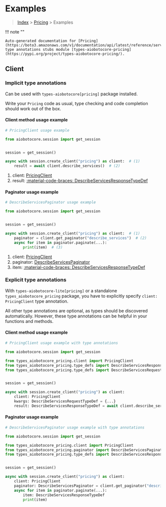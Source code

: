 # Examples

> [Index](../README.md) > [Pricing](./README.md) > Examples

!!! note ""

    Auto-generated documentation for [Pricing](https://boto3.amazonaws.com/v1/documentation/api/latest/reference/services/pricing.html#pricing)
    type annotations stubs module [types-aiobotocore-pricing](https://pypi.org/project/types-aiobotocore-pricing/).

## Client

### Implicit type annotations

Can be used with `types-aiobotocore[pricing]` package installed.

Write your `Pricing` code as usual,
type checking and code completion should work out of the box.



#### Client method usage example

```python
# PricingClient usage example

from aiobotocore.session import get_session


session = get_session()

async with session.create_client("pricing") as client:  # (1)
    result = await client.describe_services()  # (2)
```

1. client: [PricingClient](./client.md)
2. result: [:material-code-braces: DescribeServicesResponseTypeDef](./type_defs.md#describeservicesresponsetypedef)



#### Paginator usage example

```python
# DescribeServicesPaginator usage example

from aiobotocore.session import get_session


session = get_session()

async with session.create_client("pricing") as client:  # (1)
    paginator = client.get_paginator("describe_services")  # (2)
    async for item in paginator.paginate(...):
        print(item)  # (3)
```

1. client: [PricingClient](./client.md)
2. paginator: [DescribeServicesPaginator](./paginators.md#describeservicespaginator)
3. item: [:material-code-braces: DescribeServicesResponseTypeDef](./type_defs.md#describeservicesresponsetypedef)




### Explicit type annotations

With `types-aiobotocore-lite[pricing]`
or a standalone `types_aiobotocore_pricing` package, you have to explicitly specify
`client: PricingClient` type annotation.

All other type annotations are optional, as types should be discovered automatically.
However, these type annotations can be helpful in your functions and methods.


#### Client method usage example

```python
# PricingClient usage example with type annotations

from aiobotocore.session import get_session

from types_aiobotocore_pricing.client import PricingClient
from types_aiobotocore_pricing.type_defs import DescribeServicesResponseTypeDef
from types_aiobotocore_pricing.type_defs import DescribeServicesRequestTypeDef


session = get_session()

async with session.create_client("pricing") as client:
    client: PricingClient
    kwargs: DescribeServicesRequestTypeDef = {...}
    result: DescribeServicesResponseTypeDef = await client.describe_services(**kwargs)
```



#### Paginator usage example

```python
# DescribeServicesPaginator usage example with type annotations

from aiobotocore.session import get_session

from types_aiobotocore_pricing.client import PricingClient
from types_aiobotocore_pricing.paginator import DescribeServicesPaginator
from types_aiobotocore_pricing.type_defs import DescribeServicesResponseTypeDef


session = get_session()

async with session.create_client("pricing") as client:
    client: PricingClient
    paginator: DescribeServicesPaginator = client.get_paginator("describe_services")
    async for item in paginator.paginate(...):
        item: DescribeServicesResponseTypeDef
        print(item)
```


